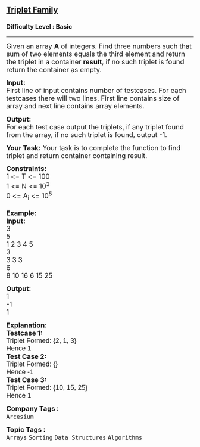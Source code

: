 <h2><a href="https://practice.geeksforgeeks.org/problems/triplet-family/1?page=2&category[]=Arrays&sortBy=difficulty">Triplet Family</a></h2><h3>Difficulty Level : Basic</h3><hr><div class="problems_problem_content__Xm_eO"><p><span style="font-size:18px">Given an array&nbsp;<strong>A</strong> of integers. Find three numbers such that sum of two elements equals the third element and return the triplet&nbsp;in a container <strong>result</strong>, if no such triplet is found return the container as empty.</span></p>

<p><span style="font-size:18px"><strong>Input:</strong></span><br>
<span style="font-size:18px">First line of input contains number of testcases. For each testcases there will two lines. First line contains size of array and next line contains array elements.</span></p>

<p><span style="font-size:18px"><strong>Output:</strong><br>
For each test case output the triplets, if any triplet found from the array, if no such triplet is found, output -1.</span></p>

<p><span style="font-size:18px"><strong>Your Task:</strong> Your task is to complete the function to find triplet and return container containing result.</span></p>

<p><span style="font-size:18px"><strong>Constraints:</strong><br>
1 &lt;= T &lt;= 100<br>
1 &lt;= N &lt;= 10<sup>3</sup><br>
0 &lt;= A<sub>i</sub> &lt;= 10<sup>5</sup><br>
<br>
<strong>Example:<br>
Input:</strong><br>
3<br>
5<br>
1 2 3 4 5<br>
3<br>
3 3 3<br>
6<br>
8 10 16 6 15 25</span></p>

<p><span style="font-size:18px"><strong>Output:</strong><br>
1<br>
-1<br>
1</span></p>

<p><span style="font-size:18px"><strong>Explanation:</strong><br>
<strong>Testcase 1:</strong><br>
<span style="font-family:arial,helvetica,sans-serif">Triplet Formed: {2, 1, 3}<br>
Hence&nbsp;1&nbsp;</span><br>
<strong>Test Case 2:</strong><br>
<span style="font-family:arial,helvetica,sans-serif">Triplet Formed: {}<br>
Hence -1</span><br>
<strong>Test Case 3:</strong><br>
<span style="font-family:arial,helvetica,sans-serif">Triplet Formed: {10, 15, 25}<br>
Hence 1</span></span></p>
</div><p><span style=font-size:18px><strong>Company Tags : </strong><br><code>Arcesium</code>&nbsp;<br><p><span style=font-size:18px><strong>Topic Tags : </strong><br><code>Arrays</code>&nbsp;<code>Sorting</code>&nbsp;<code>Data Structures</code>&nbsp;<code>Algorithms</code>&nbsp;